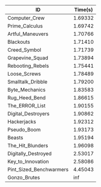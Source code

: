 |ID|Time(s)|
|-|-|
|Computer_Crew|1.69332|
|Prime_Calculus|1.69742|
|Artful_Maneuvers|1.70766|
|Blackouts|1.71410|
|Creed_Symbol|1.71739|
|Grapevine_Squad|1.73894|
|Rebooting_Rebels|1.75441|
|Loose_Screws|1.78489|
|Smalltalk_Dribble|1.79200|
|Byte_Mechanics|1.83583|
|Rug_Heed_Bend|1.86615|
|The_ERROR_List|1.90155|
|Digital_Destroyers|1.90862|
|Hackerjacks|1.92312|
|Pseudo_Boom|1.93173|
|Beasts|1.95194|
|The_Hit_Blunders|1.96098|
|Digitally_Destroyed|2.53017|
|Key_to_Innovation|2.58086|
|Pint_Sized_Benchwarmers|4.45043|
|Gonzo_Brutes|inf|
